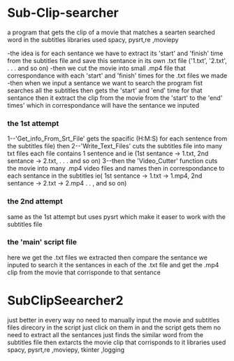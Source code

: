 # Sub-Clip-searcher
a program that gets the clip of a movie that matches a searten searched word in the subtitles
libraries used spacy, pysrt,re ,moviepy

-the idea is for each sentance we have to extract its 'start' and 'finish' time from the subtitles file and save this sentance in its own .txt file ('1.txt', '2.txt', . . .  and so on)
-then we cut the movie into small .mp4 file that correspondance with each 'start' and 'finish' times for the .txt files we made 
-then when we input a sentance we want to search the program fist searches all the subtitles then gets the 'start' and 'end' time for that sentance then it extract the clip from the movie from the 'start' to the 'end' times' which in correspondance will have the sentance we inputed

### the 1st attempt
  1--'Get_info_From_Srt_File' gets the spacific (H:M:S) for each sentence from the subtitles file) then 
  2--'Write_Text_Files' cuts the subtitles file into many txt files each file contains 1 sentence and ie (1st sentance ->         1.txt, 2nd sentance -> 2.txt, . . . and so on) 
  3--then the 'Video_Cutter' function cuts the movie into many .mp4 video files and names then in correspondance to each       sentance in the subtitles ie( 1st sentance -> 1.txt -> 1.mp4, 2nd sentance -> 2.txt -> 2.mp4 . . , and so on)

### the 2nd attempt
  same as the 1st attempt but uses pysrt which make it easer to work with the subtitles file

### the 'main' script file
  here we get the .txt files we extracted then compare the sentance we inputed to search it the sentances in each of the .txt file and get the .mp4 clip from the movie that corrisponde to that sentance

# SubClipSeearcher2
  just better in every way
  no need to manually input the movie and subtitles files direcory in the script just click on them in and the script gets them
  no need to extract all the sentances just finds the similar word from the subtitles file then extarcts the movie clip that corrisponds to it
  libraries used spacy, pysrt,re ,moviepy, tkinter ,logging



